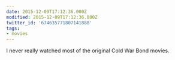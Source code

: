 ```yaml
---
date: 2015-12-09T17:12:36.000Z
modified: 2015-12-09T17:12:36.000Z
twitter_id: '674635771807141888'
tags:
- movies
---
```


  I never really watched most of the original Cold War Bond movies.
